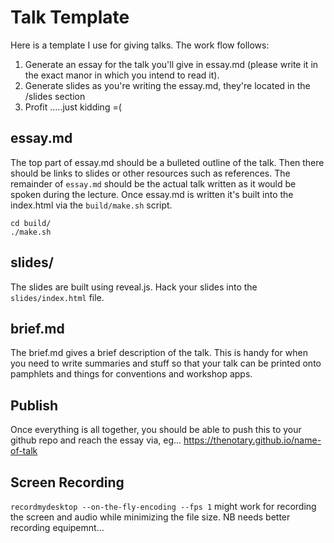 # Talk Template

Here is a template I use for giving talks.  The work flow follows:

1) Generate an essay for the talk you'll give in essay.md (please write it in the exact manor in which you intend to read it).
2) Generate slides as you're writing the essay.md, they're located in the /slides section
3) Profit .....just kidding =(


## essay.md

The top part of essay.md should be a bulleted outline of the talk.  Then there should be links to slides or other resources such as references.  The remainder of `essay.md` should be the actual talk written as it would be spoken during the lecture.  Once essay.md is written it's built into the index.html via the `build/make.sh` script.

```
cd build/
./make.sh
```


## slides/

The slides are built using reveal.js.  Hack your slides into the `slides/index.html` file.


## brief.md

The brief.md gives a brief description of the talk.  This is handy for when you need to write summaries and stuff so that your talk can be printed onto pamphlets and things for conventions and workshop apps.


## Publish

Once everything is all together, you should be able to push this to your github repo and reach the essay via, eg... https://thenotary.github.io/name-of-talk


## Screen Recording

`recordmydesktop --on-the-fly-encoding --fps 1` might work for recording the screen and audio while minimizing the file size.  NB needs better recording equipemnt...

